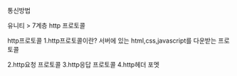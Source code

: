 통신방법


유니티 > 7계층 http 프로토콜


http프로토콜
1.http프로토콜이란?
서버에 있는 html,css,javascript를 다운받는 프로토콜

2.http요청 프로토콜
3.http응답 프로토콜
4.http헤더 포멧
